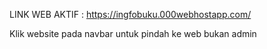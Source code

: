 LINK WEB AKTIF :
https://ingfobuku.000webhostapp.com/

Klik website pada navbar untuk pindah ke web bukan admin